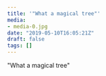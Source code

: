 ```yaml
---
title: '"What a magical tree"'
media:
- media-0.jpg
date: "2019-05-10T16:05:21Z"
draft: false
tags: []
---
```

"What a magical tree"
